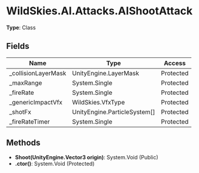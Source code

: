 ﻿# WildSkies.AI.Attacks.AIShootAttack

**Type**: Class

## Fields

| Name | Type | Access |
|------|------|--------|
| _collisionLayerMask | UnityEngine.LayerMask | Protected |
| _maxRange | System.Single | Protected |
| _fireRate | System.Single | Protected |
| _genericImpactVfx | WildSkies.VfxType | Protected |
| _shotFx | UnityEngine.ParticleSystem[] | Protected |
| _fireRateTimer | System.Single | Protected |

## Methods

- **Shoot(UnityEngine.Vector3 origin)**: System.Void (Public)
- **.ctor()**: System.Void (Protected)

